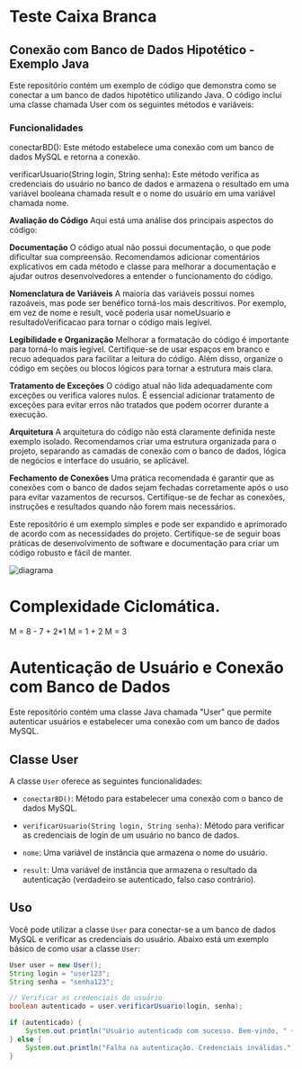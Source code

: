 # Teste Caixa Branca
## Conexão com Banco de Dados Hipotético - Exemplo Java

Este repositório contém um exemplo de código que demonstra como se conectar a um banco de dados hipotético utilizando Java. O código inclui uma classe chamada User com os seguintes métodos e variáveis:

### Funcionalidades
conectarBD(): Este método estabelece uma conexão com um banco de dados MySQL e retorna a conexão.

verificarUsuario(String login, String senha): Este método verifica as credenciais do usuário no banco de dados e armazena o resultado em uma variável booleana chamada result e o nome do usuário em uma variável chamada nome.

**Avaliação do Código**
Aqui está uma análise dos principais aspectos do código:

**Documentação**
O código atual não possui documentação, o que pode dificultar sua compreensão. Recomendamos adicionar comentários explicativos em cada método e classe para melhorar a documentação e ajudar outros desenvolvedores a entender o funcionamento do código.

**Nomenclatura de Variáveis**
A maioria das variáveis possui nomes razoáveis, mas pode ser benéfico torná-los mais descritivos. Por exemplo, em vez de nome e result, você poderia usar nomeUsuario e resultadoVerificacao para tornar o código mais legível.

**Legibilidade e Organização**
Melhorar a formatação do código é importante para torná-lo mais legível. Certifique-se de usar espaços em branco e recuo adequados para facilitar a leitura do código. Além disso, organize o código em seções ou blocos lógicos para tornar a estrutura mais clara.

**Tratamento de Exceções**
O código atual não lida adequadamente com exceções ou verifica valores nulos. É essencial adicionar tratamento de exceções para evitar erros não tratados que podem ocorrer durante a execução.

**Arquitetura**
A arquitetura do código não está claramente definida neste exemplo isolado. Recomendamos criar uma estrutura organizada para o projeto, separando as camadas de conexão com o banco de dados, lógica de negócios e interface do usuário, se aplicável.

**Fechamento de Conexões**
Uma prática recomendada é garantir que as conexões com o banco de dados sejam fechadas corretamente após o uso para evitar vazamentos de recursos. Certifique-se de fechar as conexões, instruções e resultados quando não forem mais necessários.

Este repositório é um exemplo simples e pode ser expandido e aprimorado de acordo com as necessidades do projeto. Certifique-se de seguir boas práticas de desenvolvimento de software e documentação para criar um código robusto e fácil de manter.


![diagrama](https://github.com/MathJorge23/Teste-Caixa-Branca/assets/108235675/6b19a3b1-ec25-4006-a195-65626afb3d9f)

# Complexidade Ciclomática.

M = 8 - 7 + 2*1 M = 1 + 2 M = 3


# Autenticação de Usuário e Conexão com Banco de Dados

Este repositório contém uma classe Java chamada "User" que permite autenticar usuários e estabelecer uma conexão com um banco de dados MySQL.

## Classe User

A classe `User` oferece as seguintes funcionalidades:

- `conectarBD()`: Método para estabelecer uma conexão com o banco de dados MySQL.

- `verificarUsuario(String login, String senha)`: Método para verificar as credenciais de login de um usuário no banco de dados.

- `nome`: Uma variável de instância que armazena o nome do usuário.

- `result`: Uma variável de instância que armazena o resultado da autenticação (verdadeiro se autenticado, falso caso contrário).

## Uso

Você pode utilizar a classe `User` para conectar-se a um banco de dados MySQL e verificar as credenciais do usuário. Abaixo está um exemplo básico de como usar a classe `User`:

```java
User user = new User();
String login = "user123";
String senha = "senha123";

// Verificar as credenciais do usuário
boolean autenticado = user.verificarUsuario(login, senha);

if (autenticado) {
    System.out.println("Usuário autenticado com sucesso. Bem-vindo, " + user.nome);
} else {
    System.out.println("Falha na autenticação. Credenciais inválidas.");
}
